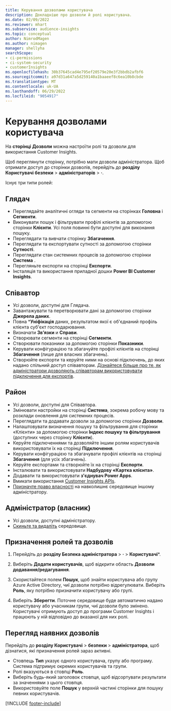 ```yaml
---
title: Керування дозволами користувача
description: Докладніше про дозволи й ролі користувача.
ms.date: 02/09/2022
ms.reviewer: mhart
ms.subservice: audience-insights
ms.topic: conceptual
author: NimrodMagen
ms.author: nimagen
manager: shellyha
searchScope:
- ci-permissions
- ci-system-security
- customerInsights
ms.openlocfilehash: 30b37645cad4e795ef20579e20e3f2bbdb2afbf6
ms.sourcegitcommit: a97d31a647a5d259140a1baaeef8c6ea10b8cbde
ms.translationtype: MT
ms.contentlocale: uk-UA
ms.lasthandoff: 06/29/2022
ms.locfileid: "9054917"
---
```

# <a name="manage-user-permissions"></a>Керування дозволами користувача

На **сторінці Дозволи** можна настроїти ролі та дозволи для використання Customer Insights.

Щоб переглянути сторінку, потрібно мати дозволи адміністратора. Щоб отримати доступ до сторінки дозволів, перейдіть до **розділу Користувачі безпеки** > **адміністраторів** > **·**.

Існує три типи ролей:

## <a name="viewer"></a>Глядач

- Переглядайте аналітичні огляди та сегменти на сторінках **Головна** і **Сегменти**.
- Виконувати пошук і фільтрувати профілі клієнтів за допомогою сторінки **Клієнти**. Усі поля повинні бути доступні для виконання пошуку.
- Переглядати та вивчати сторінку **Збагачення**.
- Переглядати та експортувати сутності за допомогою сторінки **Сутності**.
- Переглядати стан системних процесів за допомогою сторінки **Система** .
- Перегляньте експорти на сторінці **Експорти**.
- Інсталяція та використання приладної дошки **Power BI Customer Insights**.

## <a name="contributor"></a>Співавтор

- Усі дозволи, доступні для Глядача.
- Завантажувати та перетворювати дані за допомогою сторінки **Джерела даних**.
- Повна ***Уніфікація** даних, результатом якої є об'єднаний профіль клієнта суб'єкт господарювання.
- Визначати **Зв’язки** и **Справи**.
- Створювати сегменти на сторінці **Сегменти**.
- Створювати показники за допомогою сторінки **Показники**.
- Керувати конфігурацією та збагачуйте профілі клієнтів на сторінці **Збагачення** (лише для власних збагачень).
- Створюйте експорти та керуйте ними на основі підключень, до яких надано спільний доступ співавторам. [Дізнайтеся більше про те, як адміністратори дозволяють співавторам використовувати підключення для експортів](connections.md#allow-contributors-to-use-a-connection-for-exports).

## <a name="admin"></a>Район

- Усі дозволи, доступні для Співавтора.
- Змінювати настройки на сторінці **Система**, зокрема робочу мову та розклади оновлення для системних процесів.
- Переглядати та додавати дозволи за допомогою сторінки **Дозволи**.
- Налаштовувати визначення пошуку та фільтрування для сторінки «Клієнти» за допомогою сторінки **Індекс пошуку та фільтрування** (доступних через сторінку **Клієнти**).
- Керуйте підключеннями та дозволяйте іншим ролям користувачів використовувати їх на сторінці **Підключення**.
- Керувати конфігурацією та збагачувати профілі клієнтів на сторінці **Збагачення** (для усіх збагачень).
- Керуйте експортами та створюйте їх на сторінці **Експорти**.
- Інсталювати та використовувати **Надбудову «Картка клієнта»**.
- Додавати та використовувати **з'єднувач Power Apps**.
- Вмикати використання [Customer Insights APIs](apis.md).
- [Призначте право власності](manage-environments.md#change-the-owner-of-an-environment) на навколишнє середовище іншому адміністратору.

## <a name="admin-owner"></a>Адміністратор (власник)

- Усі дозволи, доступні адміністратору.
- [Скиньте та видаліть](manage-environments.md#reset-an-existing-environment-preview) середовище.

## <a name="assign-roles-and-permissions"></a>Призначення ролей та дозволів

1. Перейдіть до **розділу Безпека адміністратора** > **·** > **Користувачі***.

1. Виберіть **Додати користувачів**, щоб відкрити область **Дозволи додавання/редагування**.

1. Скористайтеся полем **Пошук**, щоб знайти користувача або групу Azure Active Directory, чиї дозволи потрібно відрегулювати. Виберіть **Роль**, яку потрібно призначити користувачу або групі.

1. Виберіть **Зберегти**. Поточне середовище буде автоматично надано користувачу або учасникам групи, чиї дозволи було змінено. Користувачі отримують доступ до програми Customer Insights і працюють у ній відповідно до вказаної для них ролі.

## <a name="view-current-permissions"></a>Перегляд наявних дозволів

Перейдіть до **розділу Користувачі** > **безпеки** > **адміністратора**, щоб дізнатися, які призначення ролей зараз активні.

- Стовпець **Тип** указує одного користувача, групу або програму. Система підтримує окремих користувачів та групи.
- Ролі вказуються в стовпці **Роль**.
- Виберіть будь-який заголовок стовпця, щоб відсортувати результати за значеннями з цього стовпця.
- Використовуйте поле **Пошук** у верхній частині сторінки для пошуку певних користувачів.


[!INCLUDE [footer-include](includes/footer-banner.md)]
